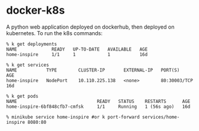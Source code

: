 # docker-k8s

A python web application deployed on dockerhub, then deployed on kubernetes.
To run the k8s commands:
```
% k get deployments
NAME             READY   UP-TO-DATE   AVAILABLE   AGE
home-inspire     1/1     1            1           16d

% k get services
NAME           TYPE        CLUSTER-IP       EXTERNAL-IP   PORT(S)        AGE
home-inspire   NodePort    10.110.225.138   <none>        80:30003/TCP   16d

% k get pods       
NAME                              READY   STATUS    RESTARTS      AGE
home-inspire-6bf848cfb7-cmfsk     1/1     Running   1 (56s ago)   16d

% minikube service home-inspire #or k port-forward services/home-inspire 8080:80
```
